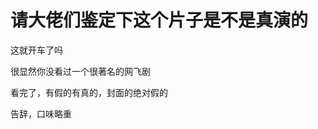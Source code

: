 # 请大佬们鉴定下这个片子是不是真演的


这就开车了吗

很显然你没看过一个很著名的网飞剧

看完了，有假的有真的，封面的绝对假的<img id="aimg_d80L7" onclick="zoom(this, this.src, 0, 0, 0)" class="zoom" src="https://cdn.jsdelivr.net/gh/hishis/forum-master/public/images/patch.gif" onmouseover="img_onmouseoverfunc(this)" onload="thumbImg(this)" border="0" alt="" />

告辞，口味略重
